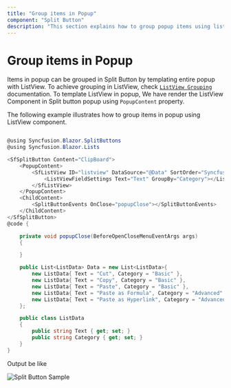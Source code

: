 ```yaml
---
title: "Group items in Popup"
component: "Split Button"
description: "This section explains how to group popup items using list view component in Blazor."
---
```


# Group items in Popup

Items in popup can be grouped in Split Button by templating entire popup with ListView. To achieve grouping in ListView,
check [`ListView Grouping`](../../listview/grouping#grouping) documentation. To template ListView in popup, We have render the ListView Component in Split button popup using `PopupContent` property.

The following example illustrates how to group items in popup using ListView component.

```csharp

@using Syncfusion.Blazor.SplitButtons
@using Syncfusion.Blazor.Lists

<SfSplitButton Content="ClipBoard">
    <PopupContent>
        <SfListView ID="listview" DataSource="@Data" SortOrder="Syncfusion.Blazor.Lists.SortOrder.Descending" TValue="ListData">
            <ListViewFieldSettings Text="Text" GroupBy="Category"></ListViewFieldSettings>
        </SfListView>
    </PopupContent>
    <ChildContent>
        <SplitButtonEvents OnClose="popupClose"></SplitButtonEvents>
    </ChildContent>
</SfSplitButton>
@code {

    private void popupClose(BeforeOpenCloseMenuEventArgs args)
    {

    }

    public List<ListData> Data = new List<ListData>{
        new ListData{ Text = "Cut", Category = "Basic" },
        new ListData{ Text = "Copy", Category = "Basic" },
        new ListData{ Text = "Paste", Category = "Basic" },
        new ListData{ Text = "Paste as Formula", Category = "Advanced" },
        new ListData{ Text = "Paste as Hyperlink", Category = "Advanced" }
    };

    public class ListData
    {
        public string Text { get; set; }
        public string Category { get; set; }
    }
}

```

Output be like

![Split Button Sample](./../images/sb-listview.png)